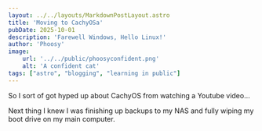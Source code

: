 ```yaml
---
layout: ../../layouts/MarkdownPostLayout.astro
title: 'Moving to CachyOSa'
pubDate: 2025-10-01
description: 'Farewell Windows, Hello Linux!'
author: 'Phoosy'
image:
    url: '../../public/phoosyconfident.png'
    alt: 'A confident cat'
tags: ["astro", "blogging", "learning in public"]
---
```

So I sort of got hyped up about CachyOS from watching a Youtube video...

Next thing I knew I was finishing up backups to my NAS and fully wiping my boot drive on my main computer.
